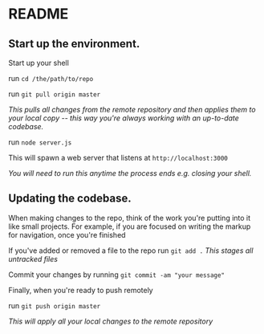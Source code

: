 README
====================

Start up the environment.
---------------------
Start up your shell

run `cd /the/path/to/repo`

run `git pull origin master`

*This pulls all changes from the remote repository and then applies them to your local copy -- this way you're always working with an up-to-date codebase.*

run `node server.js`

This will spawn a web server that listens at `http://localhost:3000`

*You will need to run this anytime the process ends e.g. closing your shell.*


Updating the codebase.
---------------------

When making changes to the repo, think of the work you're putting into it like small projects. For example, if you are focused on writing the markup for navigation, once you're finished

If you've added or removed a file to the repo run `git add .` *This stages all untracked files*

Commit your changes by running `git commit -am "your message"`

Finally, when you're ready to push remotely

run `git push origin master`

*This will apply all your local changes to the remote repository*


